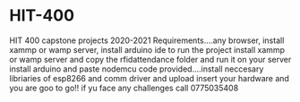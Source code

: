 # HIT-400
HIT 400 capstone projects 2020-2021
Requirements....any browser, install xammp or wamp server, install arduino ide
to run the project install xammp or wamp server and copy the rfidattendance folder and run it on your server
install arduino and paste nodemcu code provided....install neccesary libriaries of esp8266 and comm driver and upload
insert your hardware and you are goo to go!!
if yu face any challenges call 0775035408
